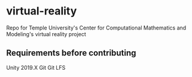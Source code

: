 # virtual-reality
Repo for Temple University's Center for Computational Mathematics and Modeling's virtual reality project

## Requirements before contributing
Unity 2019.X
Git
Git LFS

